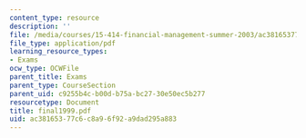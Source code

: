 ```yaml
---
content_type: resource
description: ''
file: /media/courses/15-414-financial-management-summer-2003/ac38165377c6c8a96f92a9dad295a883_final1999.pdf
file_type: application/pdf
learning_resource_types:
- Exams
ocw_type: OCWFile
parent_title: Exams
parent_type: CourseSection
parent_uid: c9255b4c-b00d-b75a-bc27-30e50ec5b277
resourcetype: Document
title: final1999.pdf
uid: ac381653-77c6-c8a9-6f92-a9dad295a883
---
```

